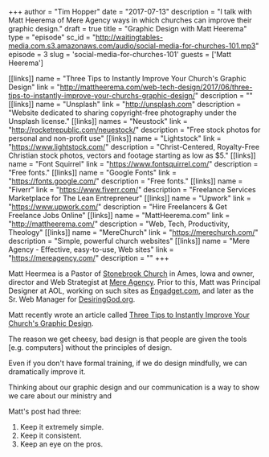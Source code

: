+++
author = "Tim Hopper"
date = "2017-07-13"
description = "I talk with Matt Heerema of Mere Agency ways in which churches can improve their graphic design."
draft = true
title = "Graphic Design with Matt Heerema"
type = "episode"
sc_id = "http://waitingtables-media.com.s3.amazonaws.com/audio/social-media-for-churches-101.mp3"
episode = 3
slug = 'social-media-for-churches-101'
guests = ['Matt Heerema']

[[links]]
name = "Three Tips to Instantly Improve Your Church's Graphic Design"
link = "http://mattheerema.com/web-tech-design/2017/06/three-tips-to-instantly-improve-your-churchs-graphic-design/"
description = ""
[[links]]
name = "Unsplash"
link = "http://unsplash.com"
description = "Website dedicated to sharing copyright-free photography under the Unsplash license."
[[links]]
names = "Neustock"
link = "http://rocketrepublic.com/neuestock/"
description = "Free stock photos for personal and non-profit use"
[[links]]
name = "Lightstock"
link = "https://www.lightstock.com/"
description = "Christ-Centered, Royalty-Free Christian stock photos, vectors and footage starting as low as $5."
[[links]]
name = "Font Squirrel"
link = "https://www.fontsquirrel.com/"
description = "Free fonts."
[[links]]
name = "Google Fonts"
link = "https://fonts.google.com/"
description = "Free fonts."
[[links]]
name = "Fiverr"
link = "https://www.fiverr.com/"
description = "Freelance Services Marketplace for The Lean Entrepreneur"
[[links]]
name = "Upwork"
link = "https://www.upwork.com/"
description = "Hire Freelancers & Get Freelance Jobs Online"
[[links]]
name = "MattHeerema.com"
link = "http://mattheerema.com/"
description = "Web, Tech, Productivity, Theology"
[[links]]
name = "MereChurch"
link = "https://merechurch.com/"
description = "Simple, powerful church websites"
[[links]]
name = "Mere Agency - Effective, easy-to-use, Web sites"
link = "https://mereagency.com/"
description = ""
+++

Matt Heermea is a Pastor of [Stonebrook Church](http://stonebrook.org/) in Ames, Iowa and owner, director and Web Strategist at [Mere Agency](https://mereagency.com/ "Mere Agency - Effective, easy-to-use, Web sites"). Prior to this, Matt was Principal Designer at AOL, working on such sites as [Engadget.com](https://www.engadget.com/), and later as the Sr. Web Manager for [DesiringGod.org](http://www.desiringgod.org/ "Desiring God").

Matt recently wrote an article called [Three Tips to Instantly Improve Your Church's Graphic Design](http://mattheerema.com/web-tech-design/2017/06/three-tips-to-instantly-improve-your-churchs-graphic-design/).

The reason we get cheesy, bad design is that people are given the tools [e.g. computers] without the principles of design.

Even if you don't have formal training, if we do design mindfully, we can dramatically improve it.

Thinking about our graphic design and our communication is a way to show we care about our ministry and

Matt's post had three:

1. Keep it extremely simple.
2. Keep it consistent.
3. Keep an eye on the pros.

